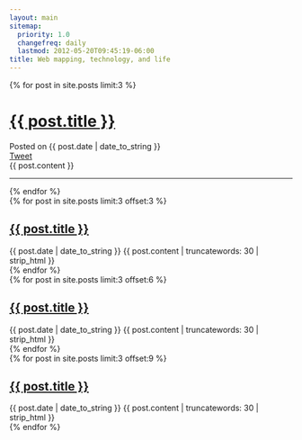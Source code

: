 ```yaml
---
layout: main
sitemap:
  priority: 1.0
  changefreq: daily
  lastmod: 2012-05-20T09:45:19-06:00
title: Web mapping, technology, and life
---
```


{% for post in site.posts limit:3 %}
<div class="row-fluid">
  <div class="span12 post">
    <h1>
      <a href="{{ post.url }}">
        {{ post.title }}
      </a>
    </h1>
    <span class="meta">
      Posted on {{ post.date | date_to_string }}
    </span>
    <div class="tw_button">
      <a href="https://twitter.com/share" class="twitter-share-button" data-url="http://nateirwin.net{{ post.url }}" data-via="nateirwin">Tweet</a>
    </div>
    {{ post.content }}
    <hr>
  </div>
</div>
{% endfor %}
<div class="row-fluid">
{% for post in site.posts limit:3 offset:3 %}
  <div class="span4">
    <h2>
      <a href="{{ post.url }}">
        {{ post.title }}
      </a>
    </h2>
    <span class="meta">
      {{ post.date | date_to_string }}
    </span>
    {{ post.content | truncatewords: 30 | strip_html }}
  </div>
{% endfor %}
</div>
<div class="row-fluid">
{% for post in site.posts limit:3 offset:6 %}
  <div class="span4">
    <h2>
      <a href="{{ post.url }}">
        {{ post.title }}
      </a>
    </h2>
    <span class="meta">
      {{ post.date | date_to_string }}
    </span>
    {{ post.content | truncatewords: 30 | strip_html }}
  </div>
{% endfor %}
</div>
<div class="row-fluid">
{% for post in site.posts limit:3 offset:9 %}
  <div class="span4">
    <h2>
      <a href="{{ post.url }}">
        {{ post.title }}
      </a>
    </h2>
    <span class="meta">
      {{ post.date | date_to_string }}
    </span>
    {{ post.content | truncatewords: 30 | strip_html }}
  </div>
{% endfor %}
</div>
